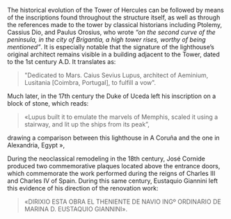 The historical evolution of the Tower of Hercules can be followed by means of the inscriptions found throughout the structure itself, as well as through the references made to the tower by classical historians including Ptolemy, Cassius Dio, and Paulus Orosius, who wrote *“on the second curve of the peninsula, in the city of Brigantia, a high tower rises, worthy of being mentioned”*. It is especially notable that the signature of the lighthouse’s original architect remains visible in a building adjacent to the Tower, dated to the 1st century A.D. It translates as:

> "Dedicated to Mars. Caius Sevius Lupus, architect of Aeminium, Lusitania [Coimbra, Portugal], to fulfill a vow".

Much later, in the 17th century the Duke of Uceda left his inscription on a block of stone, which reads:

> «Lupus built it to emulate the marvels of Memphis, scaled it using a stairway, and lit up the ships from its peak”,

drawing a comparison between this lighthouse in A Coruña and the one in Alexandria, Egypt »,


During the neoclassical remodeling in the 18th century, José Cornide produced two commemorative plaques located above the entrance doors, which commemorate the work performed during the reigns of Charles III and Charles IV of Spain. During this same century, Eustaquio Giannini left this evidence of his direction of the renovation work:

> «DIRIXIO ESTA OBRA EL THENIENTE DE NAVIO INGº ORDINARIO DE MARINA D. EUSTAQUIO GIANNINI».


